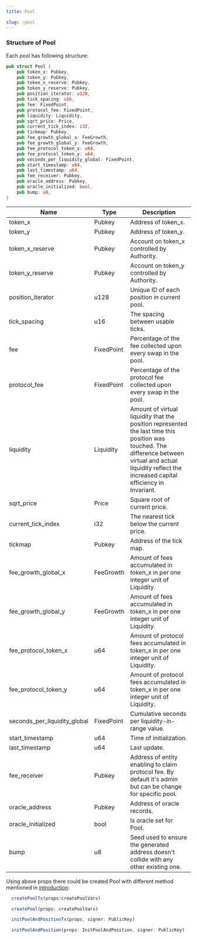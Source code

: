 ```yaml
---
title: Pool

slug: /pool
---
```


### Structure of Pool

Each pool has following structure:

```rust
pub struct Pool {
    pub token_x: Pubkey,
    pub token_y: Pubkey,
    pub token_x_reserve: Pubkey,
    pub token_y_reserve: Pubkey,
    pub position_iterator: u128,
    pub tick_spacing: u16,
    pub fee: FixedPoint,
    pub protocol_fee: FixedPoint,
    pub liquidity: Liquidity,
    pub sqrt_price: Price,
    pub current_tick_index: i32,
    pub tickmap: Pubkey,
    pub fee_growth_global_x: FeeGrowth,
    pub fee_growth_global_y: FeeGrowth,
    pub fee_protocol_token_x: u64,
    pub fee_protocol_token_y: u64,
    pub seconds_per_liquidity_global: FixedPoint,
    pub start_timestamp: u64,
    pub last_timestamp: u64,
    pub fee_receiver: Pubkey,
    pub oracle_address: Pubkey,
    pub oracle_initialized: bool,
    pub bump: u8,
}
```

| Name                         | Type       | Description                                                                                                                                                                                                   |
| ---------------------------- | ---------- | ------------------------------------------------------------------------------------------------------------------------------------------------------------------------------------------------------------- |
| token_x                      | Pubkey     | Address of token_x.                                                                                                                                                                                           |
| token_y                      | Pubkey     | Address of token_y.                                                                                                                                                                                           |
| token_x_reserve              | Pubkey     | Account on token_x controlled by Authority.                                                                                                                                                                   |
| token_y_reserve              | Pubkey     | Account on token_y controlled by Authority.                                                                                                                                                                   |
| position_iterator            | u128       | Unique ID of each position in current pool.                                                                                                                                                                   |
| tick_spacing                 | u16        | The spacing between usable ticks.                                                                                                                                                                             |
| fee                          | FixedPoint | Percentage of the fee collected upon every swap in the pool.                                                                                                                                                  |
| protocol_fee                 | FixedPoint | Percentage of the protocol fee collected upon every swap in the pool.                                                                                                                                         |
| liquidity                    | Liquidity  | Amount of virtual liquidity that the position represented the last time this position was touched. The difference between virtual and actual liquidity reflect the increased capital efficiency in Invariant. |
| sqrt_price                   | Price      | Square root of current price.                                                                                                                                                                                 |
| current_tick_index           | i32        | The nearest tick below the current price.                                                                                                                                                                     |
| tickmap                      | Pubkey     | Address of the tick map.                                                                                                                                                                                      |
| fee_growth_global_x          | FeeGrowth  | Amount of fees accumulated in token_x in per one integer unit of Liquidity.                                                                                                                                   |
| fee_growth_global_y          | FeeGrowth  | Amount of fees accumulated in token_x in per one integer unit of Liquidity.                                                                                                                                   |
| fee_protocol_token_x         | u64        | Amount of protocol fees accumulated in token_x in per one integer unit of Liquidity.                                                                                                                          |
| fee_protocol_token_y         | u64        | Amount of protocol fees accumulated in token_x in per one integer unit of Liquidity.                                                                                                                          |
| seconds_per_liquidity_global | FixedPoint | Cumulative seconds per liquidity-in-range value.                                                                                                                                                              |
| start_timestamp              | u64        | Time of initialization.                                                                                                                                                                                       |
| last_timestamp               | u64        | Last update.                                                                                                                                                                                                  |
| fee_receiver                 | Pubkey     | Address of entity enabling to claim protocol fee. By default it's admin but can be change for specific pool.                                                                                                  |
| oracle_address               | Pubkey     | Address of oracle records.                                                                                                                                                                                    |
| oracle_initialized           | bool       | Is oracle set for Pool.                                                                                                                                                                                       |
| bump                         | u8         | Seed used to ensure the generated address doesn't collide with any other existing one.                                                                                                                        |

Using above props there could be created Pool with different method mentioned in [introduction](/docs/technical_side/introduction):

```ts
  createPoolTx(props:createPoolVars)

  createPool(props: createPoolVars)
```

```ts
  initPoolAndPositionTx(props, signer: PublicKey)

  initPoolAndPosition(props: InitPoolAndPosition, signer: PublicKey)
```
